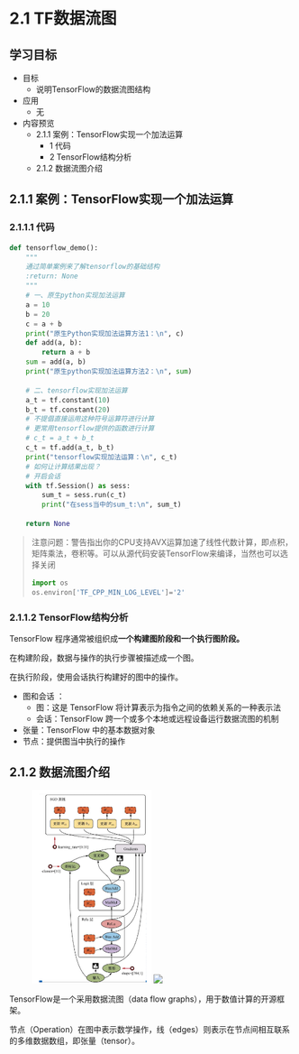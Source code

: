 # 2.1 TF数据流图

## 学习目标

- 目标
  - 说明TensorFlow的数据流图结构
- 应用
  - 无
- 内容预览
  - 2.1.1 案例：TensorFlow实现一个加法运算
    - 1 代码
    - 2 TensorFlow结构分析
  - 2.1.2 数据流图介绍

## 2.1.1 案例：TensorFlow实现一个加法运算

### 2.1.1.1  代码

```python
def tensorflow_demo():
    """
    通过简单案例来了解tensorflow的基础结构
    :return: None
    """
    # 一、原生python实现加法运算
    a = 10
    b = 20
    c = a + b
    print("原生Python实现加法运算方法1：\n", c)
    def add(a, b):
        return a + b
    sum = add(a, b)
    print("原生python实现加法运算方法2：\n", sum)

    # 二、tensorflow实现加法运算
    a_t = tf.constant(10)
    b_t = tf.constant(20)
    # 不提倡直接运用这种符号运算符进行计算
    # 更常用tensorflow提供的函数进行计算
    # c_t = a_t + b_t
    c_t = tf.add(a_t, b_t)
    print("tensorflow实现加法运算：\n", c_t)
    # 如何让计算结果出现？
    # 开启会话
    with tf.Session() as sess:
        sum_t = sess.run(c_t)
        print("在sess当中的sum_t:\n", sum_t)
        
    return None
```

> 注意问题：警告指出你的CPU支持AVX运算加速了线性代数计算，即点积，矩阵乘法，卷积等。可以从源代码安装TensorFlow来编译，当然也可以选择关闭
>
> ```python
> import os
> os.environ['TF_CPP_MIN_LOG_LEVEL']='2'
> ```

### 2.1.1.2  TensorFlow结构分析

TensorFlow 程序通常被组织成**一个构建图阶段和一个执行图阶段。**

在构建阶段，数据与操作的执行步骤被描述成一个图。

在执行阶段，使用会话执行构建好的图中的操作。

* 图和会话 ：
  * 图：这是 TensorFlow 将计算表示为指令之间的依赖关系的一种表示法
  * 会话：TensorFlow 跨一个或多个本地或远程设备运行数据流图的机制
* 张量：TensorFlow 中的基本数据对象
* 节点：提供图当中执行的操作

## 2.1.2 数据流图介绍

<figure class="half">
    <img src="../images/数据流图.png" width="50%" /> 
    <img src="../images/tensors_flowing.gif"/>
</figure>

TensorFlow是一个采用数据流图（data flow graphs），用于数值计算的开源框架。

节点（Operation）在图中表示数学操作，线（edges）则表示在节点间相互联系的多维数据数组，即张量（tensor）。






